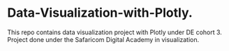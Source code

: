 # Data-Visualization-with-Plotly.
This repo contains data visualization project with Plotly under DE cohort 3.
Project done under the Safaricom Digital Academy in visualization.
